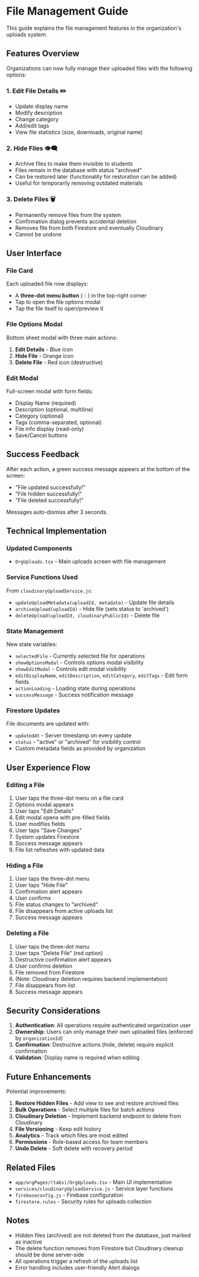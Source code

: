 # File Management Guide

This guide explains the file management features in the organization's uploads system.

## Features Overview

Organizations can now fully manage their uploaded files with the following options:

### 1. **Edit File Details** ✏️
- Update display name
- Modify description
- Change category
- Add/edit tags
- View file statistics (size, downloads, original name)

### 2. **Hide Files** 👁️‍🗨️
- Archive files to make them invisible to students
- Files remain in the database with status "archived"
- Can be restored later (functionality for restoration can be added)
- Useful for temporarily removing outdated materials

### 3. **Delete Files** 🗑️
- Permanently remove files from the system
- Confirmation dialog prevents accidental deletion
- Removes file from both Firestore and eventually Cloudinary
- Cannot be undone

## User Interface

### File Card
Each uploaded file now displays:
- A **three-dot menu button** (⋮) in the top-right corner
- Tap to open the file options modal
- Tap the file itself to open/preview it

### File Options Modal
Bottom sheet modal with three main actions:
1. **Edit Details** - Blue icon
2. **Hide File** - Orange icon
3. **Delete File** - Red icon (destructive)

### Edit Modal
Full-screen modal with form fields:
- Display Name (required)
- Description (optional, multiline)
- Category (optional)
- Tags (comma-separated, optional)
- File info display (read-only)
- Save/Cancel buttons

## Success Feedback

After each action, a green success message appears at the bottom of the screen:
- "File updated successfully!"
- "File hidden successfully!"
- "File deleted successfully!"

Messages auto-dismiss after 3 seconds.

## Technical Implementation

### Updated Components
- `OrgUploads.tsx` - Main uploads screen with file management

### Service Functions Used
From `cloudinaryUploadService.js`:
- `updateUploadMetadata(uploadId, metadata)` - Update file details
- `archiveUpload(uploadId)` - Hide file (sets status to 'archived')
- `deleteUpload(uploadId, cloudinaryPublicId)` - Delete file

### State Management
New state variables:
- `selectedFile` - Currently selected file for operations
- `showOptionsModal` - Controls options modal visibility
- `showEditModal` - Controls edit modal visibility
- `editDisplayName`, `editDescription`, `editCategory`, `editTags` - Edit form fields
- `actionLoading` - Loading state during operations
- `successMessage` - Success notification message

### Firestore Updates
File documents are updated with:
- `updatedAt` - Server timestamp on every update
- `status` - "active" or "archived" for visibility control
- Custom metadata fields as provided by organization

## User Experience Flow

### Editing a File
1. User taps the three-dot menu on a file card
2. Options modal appears
3. User taps "Edit Details"
4. Edit modal opens with pre-filled fields
5. User modifies fields
6. User taps "Save Changes"
7. System updates Firestore
8. Success message appears
9. File list refreshes with updated data

### Hiding a File
1. User taps the three-dot menu
2. User taps "Hide File"
3. Confirmation alert appears
4. User confirms
5. File status changes to "archived"
6. File disappears from active uploads list
7. Success message appears

### Deleting a File
1. User taps the three-dot menu
2. User taps "Delete File" (red option)
3. Destructive confirmation alert appears
4. User confirms deletion
5. File removed from Firestore
6. (Note: Cloudinary deletion requires backend implementation)
7. File disappears from list
8. Success message appears

## Security Considerations

1. **Authentication**: All operations require authenticated organization user
2. **Ownership**: Users can only manage their own uploaded files (enforced by `organizationId`)
3. **Confirmation**: Destructive actions (hide, delete) require explicit confirmation
4. **Validation**: Display name is required when editing

## Future Enhancements

Potential improvements:
1. **Restore Hidden Files** - Add view to see and restore archived files
2. **Bulk Operations** - Select multiple files for batch actions
3. **Cloudinary Deletion** - Implement backend endpoint to delete from Cloudinary
4. **File Versioning** - Keep edit history
5. **Analytics** - Track which files are most edited
6. **Permissions** - Role-based access for team members
7. **Undo Delete** - Soft delete with recovery period

## Related Files

- `app/orgPages/(tabs)/OrgUploads.tsx` - Main UI implementation
- `services/cloudinaryUploadService.js` - Service layer functions
- `firebaseconfig.js` - Firebase configuration
- `firestore.rules` - Security rules for uploads collection

## Notes

- Hidden files (archived) are not deleted from the database, just marked as inactive
- The delete function removes from Firestore but Cloudinary cleanup should be done server-side
- All operations trigger a refresh of the uploads list
- Error handling includes user-friendly Alert dialogs

